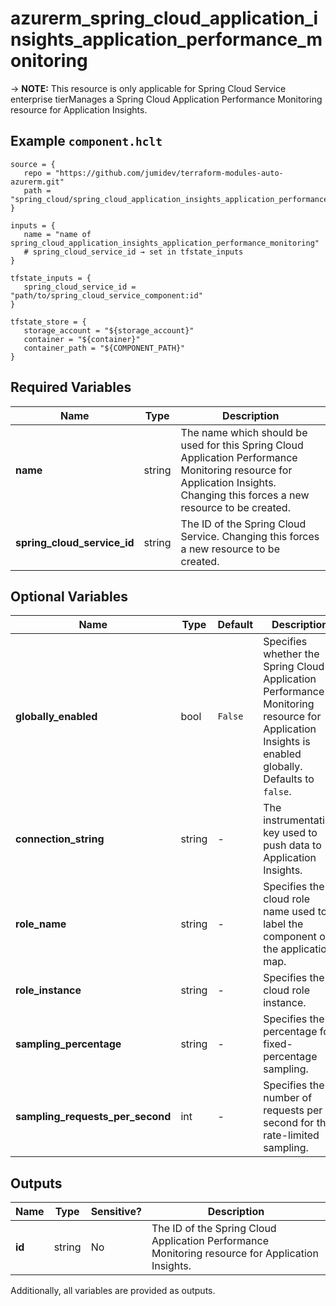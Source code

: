 # azurerm_spring_cloud_application_insights_application_performance_monitoring

-> **NOTE:** This resource is only applicable for Spring Cloud Service enterprise tierManages a Spring Cloud Application Performance Monitoring resource for Application Insights.

## Example `component.hclt`

```hcl
source = {
   repo = "https://github.com/jumidev/terraform-modules-auto-azurerm.git" 
   path = "spring_cloud/spring_cloud_application_insights_application_performance_monitoring" 
}

inputs = {
   name = "name of spring_cloud_application_insights_application_performance_monitoring" 
   # spring_cloud_service_id → set in tfstate_inputs
}

tfstate_inputs = {
   spring_cloud_service_id = "path/to/spring_cloud_service_component:id" 
}

tfstate_store = {
   storage_account = "${storage_account}" 
   container = "${container}" 
   container_path = "${COMPONENT_PATH}" 
}

```

## Required Variables

| Name | Type |  Description |
| ---- | --------- |  ----------- |
| **name** | string |  The name which should be used for this Spring Cloud Application Performance Monitoring resource for Application Insights. Changing this forces a new resource to be created. | 
| **spring_cloud_service_id** | string |  The ID of the Spring Cloud Service. Changing this forces a new resource to be created. | 

## Optional Variables

| Name | Type |  Default  |  Description |
| ---- | --------- |  ----------- | ----------- |
| **globally_enabled** | bool |  `False`  |  Specifies whether the Spring Cloud Application Performance Monitoring resource for Application Insights is enabled globally. Defaults to `false`. | 
| **connection_string** | string |  -  |  The instrumentation key used to push data to Application Insights. | 
| **role_name** | string |  -  |  Specifies the cloud role name used to label the component on the application map. | 
| **role_instance** | string |  -  |  Specifies the cloud role instance. | 
| **sampling_percentage** | string |  -  |  Specifies the percentage for fixed-percentage sampling. | 
| **sampling_requests_per_second** | int |  -  |  Specifies the number of requests per second for the rate-limited sampling. | 



## Outputs

| Name | Type | Sensitive? | Description |
| ---- | ---- | --------- | --------- |
| **id** | string | No  | The ID of the Spring Cloud Application Performance Monitoring resource for Application Insights. | 

Additionally, all variables are provided as outputs.
